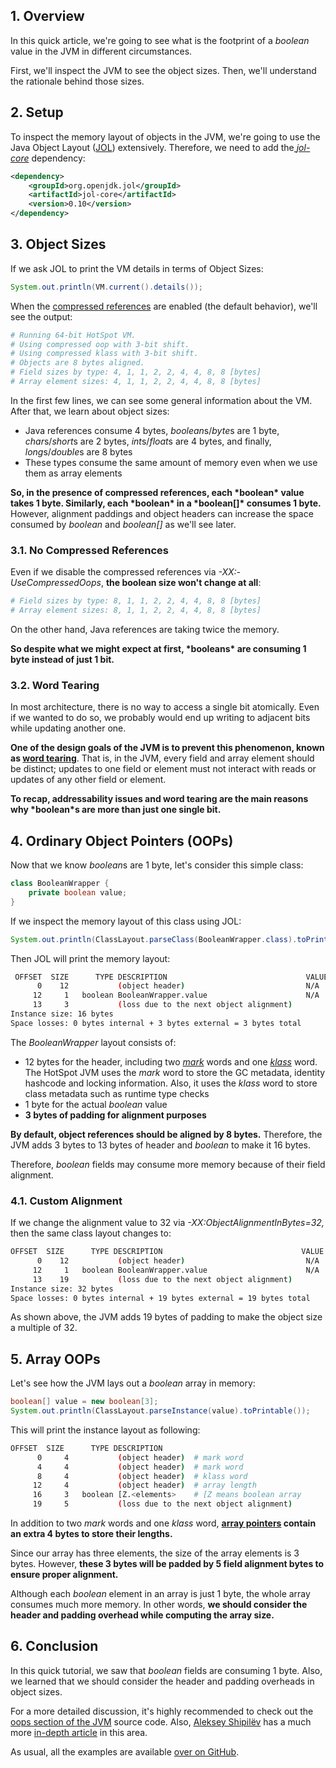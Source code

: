 ## 1. Overview

In this quick article, we're going to see what is the footprint of a *boolean* value in the JVM in different circumstances.

First, we'll inspect the JVM to see the object sizes. Then, we'll understand the rationale behind those sizes.

## 2. Setup

To inspect the memory layout of objects in the JVM, we're going to use the Java Object Layout ([JOL](https://openjdk.java.net/projects/code-tools/jol/)) extensively. Therefore, we need to add the[ *jol-core*](https://search.maven.org/artifact/org.openjdk.jol/jol-core) dependency:

```xml
<dependency>
    <groupId>org.openjdk.jol</groupId>
    <artifactId>jol-core</artifactId>
    <version>0.10</version>
</dependency>
```

## 3. Object Sizes

If we ask JOL to print the VM details in terms of Object Sizes:

```java
System.out.println(VM.current().details());
```

When the [compressed references](https://www.baeldung.com/jvm-compressed-oops) are enabled (the default behavior), we'll see the output:

```bash
# Running 64-bit HotSpot VM.
# Using compressed oop with 3-bit shift.
# Using compressed klass with 3-bit shift.
# Objects are 8 bytes aligned.
# Field sizes by type: 4, 1, 1, 2, 2, 4, 4, 8, 8 [bytes]
# Array element sizes: 4, 1, 1, 2, 2, 4, 4, 8, 8 [bytes]
```

In the first few lines, we can see some general information about the VM. After that, we learn about object sizes:

- Java references consume 4 bytes, *boolean*s/*byte*s are 1 byte, *char*s/*short*s are 2 bytes, *int*s/*float*s are 4 bytes, and finally, *long*s/*double*s are 8 bytes
- These types consume the same amount of memory even when we use them as array elements

**So, in the presence of compressed references, each \*boolean\* value takes 1 byte. Similarly, each \*boolean\* in a \*boolean[]\* consumes 1 byte.** However, alignment paddings and object headers can increase the space consumed by *boolean* and *boolean[]* as we'll see later.

### 3.1. No Compressed References

Even if we disable the compressed references via *-XX:-UseCompressedOops*, **the boolean size won't change at all**:

```bash
# Field sizes by type: 8, 1, 1, 2, 2, 4, 4, 8, 8 [bytes]
# Array element sizes: 8, 1, 1, 2, 2, 4, 4, 8, 8 [bytes]
```

On the other hand, Java references are taking twice the memory.

**So despite what we might expect at first, \*booleans\* are consuming 1 byte instead of just 1 bit.**

### 3.2. Word Tearing

In most architecture, there is no way to access a single bit atomically. Even if we wanted to do so, we probably would end up writing to adjacent bits while updating another one.

**One of the design goals of the JVM is to prevent this phenomenon, known as [word tearing](https://docs.oracle.com/javase/specs/jls/se8/html/jls-17.html#jls-17.6)**. That is, in the JVM, every field and array element should be distinct; updates to one field or element must not interact with reads or updates of any other field or element.

**To recap, addressability issues and word tearing are the main reasons why \*boolean\*s are more than just one single bit.**

## 4. Ordinary Object Pointers (OOPs)

Now that we know *boolean*s are 1 byte, let's consider this simple class:

```java
class BooleanWrapper {
    private boolean value;
}
```

If we inspect the memory layout of this class using JOL:

```java
System.out.println(ClassLayout.parseClass(BooleanWrapper.class).toPrintable());
```

Then JOL will print the memory layout:

```bash
 OFFSET  SIZE      TYPE DESCRIPTION                               VALUE
      0    12           (object header)                           N/A
     12     1   boolean BooleanWrapper.value                      N/A
     13     3           (loss due to the next object alignment)
Instance size: 16 bytes
Space losses: 0 bytes internal + 3 bytes external = 3 bytes total
```

The *BooleanWrapper* layout consists of:

- 12 bytes for the header, including two [*mark*](http://hg.openjdk.java.net/jdk8/jdk8/hotspot/file/87ee5ee27509/src/share/vm/oops/markOop.hpp) words and one [*klass*](http://hg.openjdk.java.net/jdk8/jdk8/hotspot/file/87ee5ee27509/src/share/vm/oops/klass.hpp) word. The HotSpot JVM uses the *mark* word to store the GC metadata, identity hashcode and locking information. Also, it uses the *klass* word to store class metadata such as runtime type checks
- 1 byte for the actual *boolean* value
- **3 bytes of padding for alignment purposes**

**By default, object references should be aligned by 8 bytes.** Therefore, the JVM adds 3 bytes to 13 bytes of header and *boolean* to make it 16 bytes.

Therefore, *boolean* fields may consume more memory because of their field alignment.

### 4.1. Custom Alignment

If we change the alignment value to 32 via *-XX:ObjectAlignmentInBytes=32,* then the same class layout changes to:

```bash
OFFSET  SIZE      TYPE DESCRIPTION                               VALUE
      0    12           (object header)                           N/A
     12     1   boolean BooleanWrapper.value                      N/A
     13    19           (loss due to the next object alignment)
Instance size: 32 bytes
Space losses: 0 bytes internal + 19 bytes external = 19 bytes total
```

As shown above, the JVM adds 19 bytes of padding to make the object size a multiple of 32.

## 5. Array OOPs

Let's see how the JVM lays out a *boolean* array in memory:

```java
boolean[] value = new boolean[3];
System.out.println(ClassLayout.parseInstance(value).toPrintable());
```

This will print the instance layout as following:

```bash
OFFSET  SIZE      TYPE DESCRIPTION                              
      0     4           (object header)  # mark word
      4     4           (object header)  # mark word
      8     4           (object header)  # klass word
     12     4           (object header)  # array length
     16     3   boolean [Z.<elements>    # [Z means boolean array                        
     19     5           (loss due to the next object alignment)
```

In addition to two *mark* words and one *klass* word, **[array pointers](http://hg.openjdk.java.net/jdk8/jdk8/hotspot/file/87ee5ee27509/src/share/vm/oops/arrayOop.hpp) contain an extra 4 bytes to store their lengths.** 

Since our array has three elements, the size of the array elements is 3 bytes. However, **these 3 bytes will be padded by 5 field alignment bytes to ensure proper alignment.**

Although each *boolean* element in an array is just 1 byte, the whole array consumes much more memory. In other words, **we should consider the header and padding overhead while computing the array size.**

## 6. Conclusion

In this quick tutorial, we saw that *boolean* fields are consuming 1 byte. Also, we learned that we should consider the header and padding overheads in object sizes.

For a more detailed discussion, it's highly recommended to check out the [oops section of the JVM](http://hg.openjdk.java.net/jdk8/jdk8/hotspot/file/87ee5ee27509/src/share/vm/oops/) source code. Also, [Aleksey Shipilëv](https://shipilev.net/) has a much more [in-depth article](https://shipilev.net/jvm/objects-inside-out/) in this area.

As usual, all the examples are available [over on GitHub](https://github.com/eugenp/tutorials/tree/master/core-java-modules/core-java-jvm-2).
